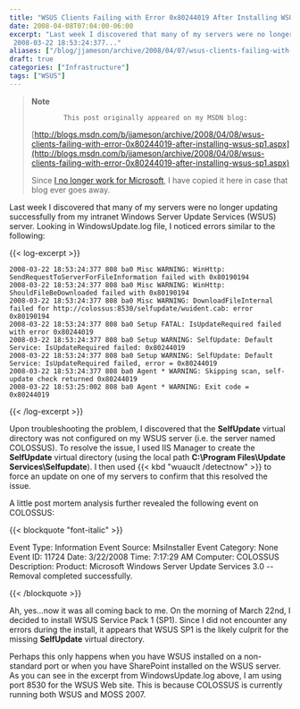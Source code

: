 ```yaml
---
title: "WSUS Clients Failing with Error 0x80244019 After Installing WSUS SP1"
date: 2008-04-08T07:04:00-06:00
excerpt: "Last week I discovered that many of my servers were no longer updating successfully from my intranet Windows Server Update Services (WSUS) server. Looking in WindowsUpdate.log file, I noticed errors similar to the following: 
 2008-03-22 18:53:24:377..."
aliases: ["/blog/jjameson/archive/2008/04/07/wsus-clients-failing-with-error-0x80244019-after-installing-wsus-sp1.aspx", "/blog/jjameson/archive/2008/04/08/wsus-clients-failing-with-error-0x80244019-after-installing-wsus-sp1.aspx"]
draft: true
categories: ["Infrastructure"]
tags: ["WSUS"]
---
```


> **Note**
>
>             This post originally appeared on my MSDN blog:
>
> [http://blogs.msdn.com/b/jjameson/archive/2008/04/08/wsus-clients-failing-with-error-0x80244019-after-installing-wsus-sp1.aspx](http://blogs.msdn.com/b/jjameson/archive/2008/04/08/wsus-clients-failing-with-error-0x80244019-after-installing-wsus-sp1.aspx)
>
> Since [I no longer work for Microsoft](/blog/jjameson/2011/09/02/last-day-with-microsoft), I have copied it here in case that blog                 ever goes away.

Last week I discovered that many of my servers were no longer updating successfully         from my intranet Windows Server Update Services (WSUS) server. Looking in WindowsUpdate.log         file, I noticed errors similar to the following:

{{< log-excerpt >}}

```
2008-03-22 18:53:24:377 808 ba0 Misc WARNING: WinHttp: SendRequestToServerForFileInformation failed with 0x80190194
2008-03-22 18:53:24:377 808 ba0 Misc WARNING: WinHttp: ShouldFileBeDownloaded failed with 0x80190194
2008-03-22 18:53:24:377 808 ba0 Misc WARNING: DownloadFileInternal failed for http://colossus:8530/selfupdate/wuident.cab: error 0x80190194
2008-03-22 18:53:24:377 808 ba0 Setup FATAL: IsUpdateRequired failed with error 0x80244019
2008-03-22 18:53:24:377 808 ba0 Setup WARNING: SelfUpdate: Default Service: IsUpdateRequired failed: 0x80244019
2008-03-22 18:53:24:377 808 ba0 Setup WARNING: SelfUpdate: Default Service: IsUpdateRequired failed, error = 0x80244019
2008-03-22 18:53:24:377 808 ba0 Agent * WARNING: Skipping scan, self-update check returned 0x80244019
2008-03-22 18:53:25:002 808 ba0 Agent * WARNING: Exit code = 0x80244019
```

{{< /log-excerpt >}}

Upon troubleshooting the problem, I discovered that the **SelfUpdate**         virtual directory was not configured on my WSUS server (i.e. the server named COLOSSUS).         To resolve the issue, I used IIS Manager to create the **SelfUpdate**         virtual directory (using the local path **C:\Program Files\Update Services\Selfupdate**).         I then used {{< kbd "wuauclt /detectnow" >}} to force an update on one of my servers         to confirm that this resolved the issue.

A little post mortem analysis further revealed the following event on COLOSSUS:

{{< blockquote "font-italic" >}}

Event Type: Information
Event Source: MsiInstaller
Event Category: None
Event ID: 11724
Date: 3/22/2008
Time: 7:17:29 AM
Computer: COLOSSUS
Description:
Product: Microsoft Windows Server Update Services 3.0 -- Removal completed successfully.

{{< /blockquote >}}

Ah, yes...now it was all coming back to me. On the morning of March 22nd, I decided         to install WSUS Service Pack 1 (SP1). Since I did not encounter any errors during         the install, it appears that WSUS SP1 is the likely culprit for the missing **SelfUpdate** virtual directory.

Perhaps this only happens when you have WSUS installed on a non-standard port or         when you have SharePoint installed on the WSUS server. As you can see in the excerpt         from WindowsUpdate.log above, I am using port 8530 for the WSUS Web site. This is         because COLOSSUS is currently running both WSUS and MOSS 2007.


